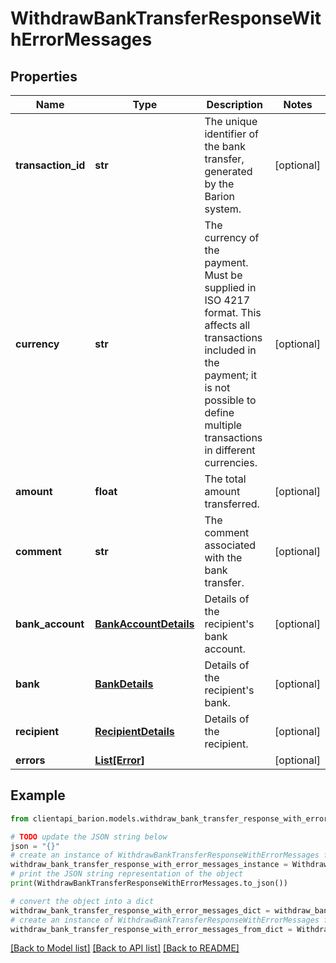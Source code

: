 # WithdrawBankTransferResponseWithErrorMessages


## Properties

Name | Type | Description | Notes
------------ | ------------- | ------------- | -------------
**transaction_id** | **str** | The unique identifier of the bank transfer, generated by the Barion system. | [optional] 
**currency** | **str** | The currency of the payment. Must be supplied in ISO 4217 format. This affects all transactions included in the payment; it is not possible to define multiple transactions in different currencies. | [optional] 
**amount** | **float** | The total amount transferred. | [optional] 
**comment** | **str** | The comment associated with the bank transfer. | [optional] 
**bank_account** | [**BankAccountDetails**](BankAccountDetails.md) | Details of the recipient&#39;s bank account. | [optional] 
**bank** | [**BankDetails**](BankDetails.md) | Details of the recipient&#39;s bank. | [optional] 
**recipient** | [**RecipientDetails**](RecipientDetails.md) | Details of the recipient. | [optional] 
**errors** | [**List[Error]**](Error.md) |  | [optional] 

## Example

```python
from clientapi_barion.models.withdraw_bank_transfer_response_with_error_messages import WithdrawBankTransferResponseWithErrorMessages

# TODO update the JSON string below
json = "{}"
# create an instance of WithdrawBankTransferResponseWithErrorMessages from a JSON string
withdraw_bank_transfer_response_with_error_messages_instance = WithdrawBankTransferResponseWithErrorMessages.from_json(json)
# print the JSON string representation of the object
print(WithdrawBankTransferResponseWithErrorMessages.to_json())

# convert the object into a dict
withdraw_bank_transfer_response_with_error_messages_dict = withdraw_bank_transfer_response_with_error_messages_instance.to_dict()
# create an instance of WithdrawBankTransferResponseWithErrorMessages from a dict
withdraw_bank_transfer_response_with_error_messages_from_dict = WithdrawBankTransferResponseWithErrorMessages.from_dict(withdraw_bank_transfer_response_with_error_messages_dict)
```
[[Back to Model list]](../README.md#documentation-for-models) [[Back to API list]](../README.md#documentation-for-api-endpoints) [[Back to README]](../README.md)


